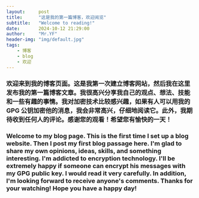 ```yaml
---
layout:     post
title:      "这是我的第一篇博客，欢迎阅览"
subtitle:   "Welcome to reading!"
date:       2024-10-12 21:29:00
author:     "Mr.YF"
header-img: "img/default.jpg"
tags:
    - 博客
    - blog
    - 欢迎
---
```


### 欢迎来到我的博客页面。这是我第一次建立博客网站，然后我在这里发布我的第一篇博客文章。我很高兴分享我自己的观点、想法、技能和一些有趣的事情。我对加密技术比较感兴趣，如果有人可以用我的 GPG 公钥加密他的消息，我会非常高兴，仔细地阅读它。此外，我期待收到任何人的评论。感谢您的观看！希望您有愉快的一天！

### Welcome to my blog page. This is the first time I set up a blog website. Then I post my first blog passage here. I'm glad to share my own opinions, ideas, skills, and something interesting. I'm addicted to encryption technology. I'll be extremely happy if someone can encrypt his messages with my GPG public key. I would read it very carefully. In addition, I'm looking forward to receive anyone's comments. Thanks for your watching! Hope you have a happy day!
